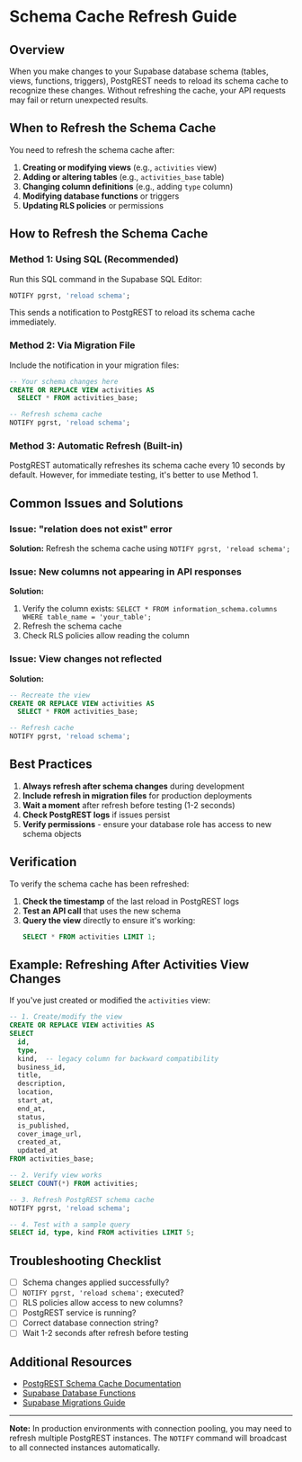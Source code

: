 # Schema Cache Refresh Guide

## Overview

When you make changes to your Supabase database schema (tables, views, functions, triggers), PostgREST needs to reload its schema cache to recognize these changes. Without refreshing the cache, your API requests may fail or return unexpected results.

## When to Refresh the Schema Cache

You need to refresh the schema cache after:

1. **Creating or modifying views** (e.g., `activities` view)
2. **Adding or altering tables** (e.g., `activities_base` table)
3. **Changing column definitions** (e.g., adding `type` column)
4. **Modifying database functions** or triggers
5. **Updating RLS policies** or permissions

## How to Refresh the Schema Cache

### Method 1: Using SQL (Recommended)

Run this SQL command in the Supabase SQL Editor:

```sql
NOTIFY pgrst, 'reload schema';
```

This sends a notification to PostgREST to reload its schema cache immediately.

### Method 2: Via Migration File

Include the notification in your migration files:

```sql
-- Your schema changes here
CREATE OR REPLACE VIEW activities AS
  SELECT * FROM activities_base;

-- Refresh schema cache
NOTIFY pgrst, 'reload schema';
```

### Method 3: Automatic Refresh (Built-in)

PostgREST automatically refreshes its schema cache every 10 seconds by default. However, for immediate testing, it's better to use Method 1.

## Common Issues and Solutions

### Issue: "relation does not exist" error

**Solution:** Refresh the schema cache using `NOTIFY pgrst, 'reload schema';`

### Issue: New columns not appearing in API responses

**Solution:** 
1. Verify the column exists: `SELECT * FROM information_schema.columns WHERE table_name = 'your_table';`
2. Refresh the schema cache
3. Check RLS policies allow reading the column

### Issue: View changes not reflected

**Solution:**
```sql
-- Recreate the view
CREATE OR REPLACE VIEW activities AS
  SELECT * FROM activities_base;

-- Refresh cache
NOTIFY pgrst, 'reload schema';
```

## Best Practices

1. **Always refresh after schema changes** during development
2. **Include refresh in migration files** for production deployments
3. **Wait a moment** after refresh before testing (1-2 seconds)
4. **Check PostgREST logs** if issues persist
5. **Verify permissions** - ensure your database role has access to new schema objects

## Verification

To verify the schema cache has been refreshed:

1. **Check the timestamp** of the last reload in PostgREST logs
2. **Test an API call** that uses the new schema
3. **Query the view** directly to ensure it's working:
   ```sql
   SELECT * FROM activities LIMIT 1;
   ```

## Example: Refreshing After Activities View Changes

If you've just created or modified the `activities` view:

```sql
-- 1. Create/modify the view
CREATE OR REPLACE VIEW activities AS
SELECT 
  id,
  type,
  kind,  -- legacy column for backward compatibility
  business_id,
  title,
  description,
  location,
  start_at,
  end_at,
  status,
  is_published,
  cover_image_url,
  created_at,
  updated_at
FROM activities_base;

-- 2. Verify view works
SELECT COUNT(*) FROM activities;

-- 3. Refresh PostgREST schema cache
NOTIFY pgrst, 'reload schema';

-- 4. Test with a sample query
SELECT id, type, kind FROM activities LIMIT 5;
```

## Troubleshooting Checklist

- [ ] Schema changes applied successfully?
- [ ] `NOTIFY pgrst, 'reload schema';` executed?
- [ ] RLS policies allow access to new columns?
- [ ] PostgREST service is running?
- [ ] Correct database connection string?
- [ ] Wait 1-2 seconds after refresh before testing

## Additional Resources

- [PostgREST Schema Cache Documentation](https://postgrest.org/en/stable/schema_cache.html)
- [Supabase Database Functions](https://supabase.com/docs/guides/database/functions)
- [Supabase Migrations Guide](https://supabase.com/docs/guides/cli/local-development#database-migrations)

---

**Note:** In production environments with connection pooling, you may need to refresh multiple PostgREST instances. The `NOTIFY` command will broadcast to all connected instances automatically.

